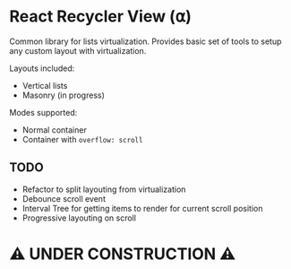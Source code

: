 # React Recycler View (⍺)

Common library for lists virtualization. Provides basic set of tools to setup any custom layout with virtualization.

Layouts included:

- Vertical lists
- Masonry (in progress)

Modes supported:

- Normal container
- Container with `overflow: scroll`

## TODO

- Refactor to split layouting from virtualization
- Debounce scroll event
- Interval Tree for getting items to render for current scroll position
- Progressive layouting on scroll

# ⚠️ UNDER CONSTRUCTION ⚠️

